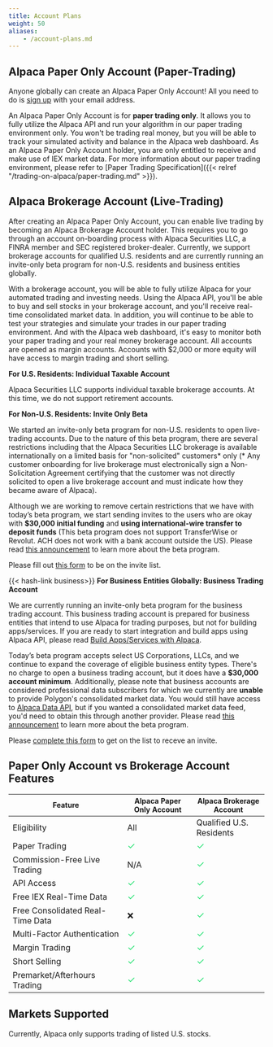 ```yaml
---
title: Account Plans
weight: 50
aliases:
    - /account-plans.md
---
```


## Alpaca Paper Only Account (Paper-Trading)

Anyone globally can create an Alpaca Paper Only Account! All you need to do is [sign up](https://app.alpaca.markets/signup)
with your email address.

An Alpaca Paper Only Account is for **paper trading only**. It allows you to fully utilize the Alpaca API and
run your algorithm in our paper trading environment only. You won't be trading real money, but you will be able
to track your simulated activity and balance in the Alpaca web dashboard. As an Alpaca Paper Only Account
holder, you are only entitled to receive and make use of IEX market data. For more information about our paper
trading environment, please refer to [Paper Trading Specification]({{< relref "/trading-on-alpaca/paper-trading.md" >}}).

## Alpaca Brokerage Account (Live-Trading)

After creating an Alpaca Paper Only Account, you can enable live trading by becoming an Alpaca Brokerage Account
holder. This requires you to go through an account on-boarding process with Alpaca Securities LLC, a FINRA
member and SEC registered broker-dealer. Currently, we support brokerage accounts for
qualified U.S. residents and are currently running an invite-only beta program for non-U.S. residents and business entities globally.

With a brokerage account, you will be able to fully utilize Alpaca for your automated trading and investing needs.
Using the Alpaca API, you'll be able to buy and sell stocks in your brokerage account, and you'll receive
real-time consolidated market data. In addition, you will continue to be able to test your strategies and
simulate your trades in our paper trading environment. And with the Alpaca web dashboard, it's easy to monitor
both your paper trading and your real money brokerage account. All accounts are opened as margin accounts. Accounts with $2,000
or more equity will have access to margin trading and short selling.

**For U.S. Residents: Individual Taxable Account**

Alpaca Securities LLC supports individual taxable brokerage accounts. At this time, we do not support retirement accounts.


**For Non-U.S. Residents: Invite Only Beta**

We started an invite-only beta program for non-U.S. residents to open live-trading accounts. Due to the nature of this beta program, there are several restrictions including that the Alpaca Securities LLC brokerage is available internationally on a limited basis for "non-solicited" customers* only (* Any customer onboarding for live brokerage must electronically sign a Non-Solicitation Agreement certifying that the customer was not directly solicited to open a live brokerage account and must indicate how they became aware of Alpaca).

Although we are working to remove certain restrictions that we have with today’s beta program, we start sending invites to the users who are okay with **$30,000 initial funding** and **using international-wire transfer to deposit funds** (This beta program does not support TransferWise or Revolut. ACH does not work with a bank account outside the US). Please read [this announcement](https://alpaca.markets/blog/business-brokerage-account-beta/) to learn more about the beta program.

Please fill out [this form](https://forms.gle/vV96nn5zFBtHSrfU9) to be on the invite list.


{{< hash-link business>}}
**For Business Entities Globally: Business Trading Account**

We are currently running an invite-only beta program for the business trading account. This business trading account is prepared for business entities that intend to use Alpaca for trading purposes, but not for building apps/services. If you are ready to start integration and build apps using Alpaca API, please read [Build Apps/Services with Alpaca](https://alpaca.markets/docs/build-apps_services-with-alpaca/).

Today’s beta program accepts select US Corporations, LLCs, and we continue to expand the coverage of eligible business entity types. There's no charge to open a business trading account, but it does have a **$30,000 account minimum**. Additionally, please note that business accounts are considered
professional data subscribers for which we currently are **unable** to provide Polygon's consolidated market data. You would still have access to [Alpaca Data API](https://alpaca.markets/docs/trading-on-alpaca/market-data/), but if you wanted a consolidated market data feed,
you'd need to obtain this through another provider. Please read [this announcement](https://alpaca.markets/blog/business-brokerage-account-beta/) to learn more about the beta program.

Please [complete this form](https://docs.google.com/forms/d/e/1FAIpQLScH_5wylQNILGedoS_mAS7-djbU24hDqaOERMLiBVRRn9IaJA/viewform?usp=sf_link) to get on the list to receve an invite.


## Paper Only Account vs Brokerage Account Features

|<span style="font-size:14px">Feature</span>|<span style="font-size:14px">Alpaca Paper Only Account</span>|<span style="font-size:14px">Alpaca Brokerage Account</span>|
|---|---|---|
|Eligibility|All|Qualified U.S. Residents|
|Paper Trading|<span style="color:#27e272;font-size:18px">&#10003;</span>|<span style="color:#27e272;font-size:18px"> &#10003; </span>|
|Commission-Free Live Trading|N/A|<span style="color:#27e272;font-size:18px">&#10003;</span>|
|API Access|<span style="color:#27e272;font-size:18px">&#10003;</span>|<span style="color:#27e272;font-size:18px">&#10003;</span>|
|Free IEX Real-Time Data|<span style="color:#27e272;font-size:18px">&#10003;</span>|<span style="color:#27e272;font-size:18px">&#10003;</span>|
|Free Consolidated Real-Time Data|&#10060;|<span style="color:#27e272;font-size:18px">&#10003;</span>|
|Multi-Factor Authentication|<span style="color:#27e272;font-size:18px">&#10003;</span>|<span style="color:#27e272;font-size:18px">&#10003;</span>|
|Margin Trading|<span style="color:#27e272;font-size:18px">&#10003;</span>|<span style="color:#27e272;font-size:18px">&#10003;</span>|
|Short Selling|<span style="color:#27e272;font-size:18px">&#10003;</span>|<span style="color:#27e272;font-size:18px">&#10003;</span>|
|Premarket/Afterhours Trading|<span style="color:#27e272;font-size:18px">&#10003;</span>|<span style="color:#27e272;font-size:18px">&#10003;</span>|

## Markets Supported

Currently, Alpaca only supports trading of listed U.S. stocks.
